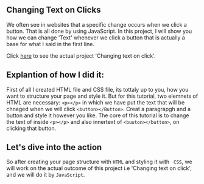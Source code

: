## Changing Text on Clicks
We often see in websites that a specific change occurs when we click a button. That is all done by using JavaScript. In this project, I will show you how we can change 'Text' whenever we click a button that is actually a base for what I said in the first line.

Click [here](https://mian-azam.github.io/changing-text-on-clicks/) to see the actual project 'Changing text on click'.

###

## Explantion of how I did it:
First of all I created HTML file and CSS file, its tottaly up to you, how you want to structure your page and style it. But for this tutorial, two elemnets of HTML are necessary: ``` <p></p> ``` in which we have put the text that will be chnaged when we will click ```<button></Button>```. 
Creat a paragrapgh and a button and style it however you like. The core of this tutorial is to change the text of inside ```<p></p>``` and also innertext of ```<buuton></button>```, on clicking that button.

## Let's dive into the action 
So after creating your page structure with ```HTML``` and styling it with ``` CSS```, we will work on the actual outcome of this project i.e 'Changing text on click', and we will do it by ```JavaScript```. 


